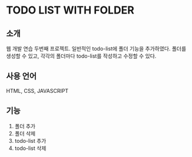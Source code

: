# TODO LIST WITH FOLDER

## 소개
웹 개발 연습 두번째 프로젝트.
일반적인 todo-list에 폴더 기능을 추가하였다. 폴더를 생성할 수 있고, 각각의 폴더마다 todo-list를 작성하고 수정할 수 있다.

## 사용 언어
HTML, CSS, JAVASCRIPT

## 기능
1. 폴더 추가
2. 폴더 삭제
3. todo-list 추가
4. todo-list 삭제

